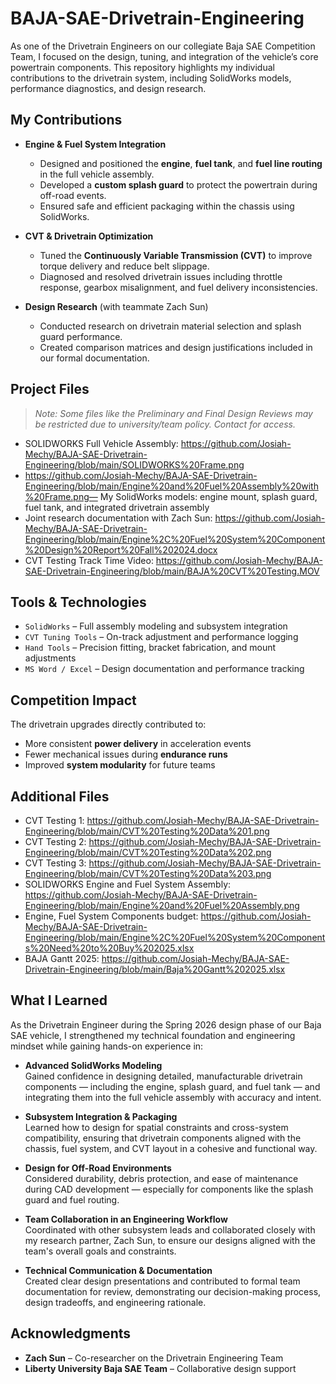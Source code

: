 # BAJA-SAE-Drivetrain-Engineering
As one of the Drivetrain Engineers on our collegiate Baja SAE Competition Team, I focused on the design, tuning, and integration of the vehicle’s core powertrain components. This repository highlights my individual contributions to the drivetrain system, including SolidWorks models, performance diagnostics, and design research.

## My Contributions

- **Engine & Fuel System Integration**  
  - Designed and positioned the **engine**, **fuel tank**, and **fuel line routing** in the full vehicle assembly.
  - Developed a **custom splash guard** to protect the powertrain during off-road events.
  - Ensured safe and efficient packaging within the chassis using SolidWorks.

- **CVT & Drivetrain Optimization**  
  - Tuned the **Continuously Variable Transmission (CVT)** to improve torque delivery and reduce belt slippage.
  - Diagnosed and resolved drivetrain issues including throttle response, gearbox misalignment, and fuel delivery inconsistencies.

- **Design Research** (with teammate Zach Sun)  
  - Conducted research on drivetrain material selection and splash guard performance.
  - Created comparison matrices and design justifications included in our formal documentation.

## Project Files

> _Note: Some files like the Preliminary and Final Design Reviews may be restricted due to university/team policy. Contact for access._

- SOLIDWORKS Full Vehicle Assembly: https://github.com/Josiah-Mechy/BAJA-SAE-Drivetrain-Engineering/blob/main/SOLIDWORKS%20Frame.png 
- https://github.com/Josiah-Mechy/BAJA-SAE-Drivetrain-Engineering/blob/main/Engine%20and%20Fuel%20Assembly%20with%20Frame.png— My SolidWorks models: engine mount, splash guard, fuel tank, and integrated drivetrain assembly
- Joint research documentation with Zach Sun: https://github.com/Josiah-Mechy/BAJA-SAE-Drivetrain-Engineering/blob/main/Engine%2C%20Fuel%20System%20Component%20Design%20Report%20Fall%202024.docx
- CVT Testing Track Time Video: https://github.com/Josiah-Mechy/BAJA-SAE-Drivetrain-Engineering/blob/main/BAJA%20CVT%20Testing.MOV

## Tools & Technologies

- `SolidWorks` – Full assembly modeling and subsystem integration  
- `CVT Tuning Tools` – On-track adjustment and performance logging  
- `Hand Tools` – Precision fitting, bracket fabrication, and mount adjustments  
- `MS Word / Excel` – Design documentation and performance tracking

## Competition Impact

The drivetrain upgrades directly contributed to:
- More consistent **power delivery** in acceleration events  
- Fewer mechanical issues during **endurance runs**  
- Improved **system modularity** for future teams

## Additional Files

- CVT Testing 1: https://github.com/Josiah-Mechy/BAJA-SAE-Drivetrain-Engineering/blob/main/CVT%20Testing%20Data%201.png
- CVT Testing 2: https://github.com/Josiah-Mechy/BAJA-SAE-Drivetrain-Engineering/blob/main/CVT%20Testing%20Data%202.png
- CVT Testing 3: https://github.com/Josiah-Mechy/BAJA-SAE-Drivetrain-Engineering/blob/main/CVT%20Testing%20Data%203.png
- SOLIDWORKS Engine and Fuel System Assembly: https://github.com/Josiah-Mechy/BAJA-SAE-Drivetrain-Engineering/blob/main/Engine%20and%20Fuel%20Assembly.png  
- Engine, Fuel System Components budget: https://github.com/Josiah-Mechy/BAJA-SAE-Drivetrain-Engineering/blob/main/Engine%2C%20Fuel%20System%20Components%20Need%20to%20Buy%202025.xlsx
- BAJA Gantt 2025: https://github.com/Josiah-Mechy/BAJA-SAE-Drivetrain-Engineering/blob/main/Baja%20Gantt%202025.xlsx


## What I Learned

As the Drivetrain Engineer during the Spring 2026 design phase of our Baja SAE vehicle, I strengthened my technical foundation and engineering mindset while gaining hands-on experience in:

- **Advanced SolidWorks Modeling**  
  Gained confidence in designing detailed, manufacturable drivetrain components — including the engine, splash guard, and fuel tank — and integrating them into the full vehicle assembly with accuracy and intent.

- **Subsystem Integration & Packaging**  
  Learned how to design for spatial constraints and cross-system compatibility, ensuring that drivetrain components aligned with the chassis, fuel system, and CVT layout in a cohesive and functional way.

- **Design for Off-Road Environments**  
  Considered durability, debris protection, and ease of maintenance during CAD development — especially for components like the splash guard and fuel routing.

- **Team Collaboration in an Engineering Workflow**  
  Coordinated with other subsystem leads and collaborated closely with my research partner, Zach Sun, to ensure our designs aligned with the team's overall goals and constraints.

- **Technical Communication & Documentation**  
  Created clear design presentations and contributed to formal team documentation for review, demonstrating our decision-making process, design tradeoffs, and engineering rationale.


## Acknowledgments

- **Zach Sun** – Co-researcher on the Drivetrain Engineering Team
- **Liberty University Baja SAE Team** – Collaborative design support
